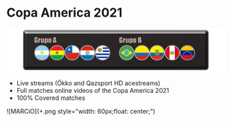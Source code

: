 # Copa America 2021

![](rect2636.png)

 - Live streams (Ökko and Qazsport HD acestreams)
 - Full matches online videos of the Copa America 2021
 - 100% Covered matches

![MARCiO](+.png style="width: 60px;float: center;")
